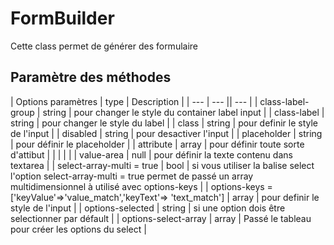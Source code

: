 # FormBuilder

Cette class permet de générer des formulaire 

## Paramètre des méthodes


| Options paramètres | type | Description |
| --- | --- || --- |
| class-label-group | string | pour changer le style du container label input |
| class-label | string | pour changer le style du label |
| class | string | pour definir le style de l'input |
| disabled | string | pour desactiver l'input |
| placeholder | string | pour définir le placeholder |
| attribute | array | pour définir toute sorte d'attibut |
|  |  |  |
| value-area | null | pour définir la texte contenu dans textarea |
| select-array-multi = true | bool |  si vous utiliser la balise select l'option select-array-multi = true permet de passé un array multidimensionnel à utilisé avec options-keys |
| options-keys = ['keyValue'=>'value_match','keyText'=> 'text_match'] | array | pour definir le style de l'input |
| options-selected | string | si une option dois être selectionner par défault |
| options-select-array | array | Passé le tableau pour créer les options du select |

